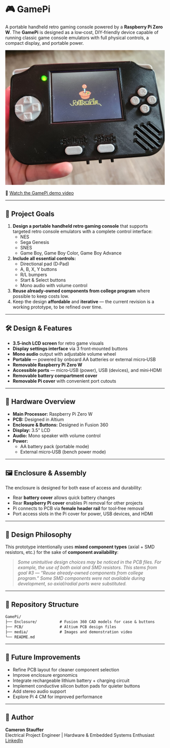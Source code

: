 # 🎮 GamePi

A portable handheld retro gaming console powered by a **Raspberry Pi Zero W**. The **GamePi** is designed as a low‑cost, DIY‑friendly device capable of running classic game console emulators with full physical controls, a compact display, and portable power.

![GamePi](media/GamePi.jpg)

🎥 [Watch the GamePi demo video](media/GamePi%20Demo.mp4)

---

## 🎯 Project Goals

1. **Design a portable handheld retro gaming console** that supports targeted retro console emulators with a complete control interface:
   - NES
   - Sega Genesis
   - SNES
   - Game Boy, Game Boy Color, Game Boy Advance
2. **Include all essential controls:**
   - Directional pad (D‑Pad)
   - A, B, X, Y buttons
   - R/L bumpers
   - Start & Select buttons
   - Mono audio with volume control
3. **Reuse already‑owned components from college program** where possible to keep costs low.
4. Keep the design **affordable** and **iterative** — the current revision is a working prototype, to be refined over time.

---

## 🛠 Design & Features

- **3.5‑inch LCD screen** for retro game visuals
- **Display settings interface** via 3 front‑mounted buttons
- **Mono audio** output with adjustable volume wheel
- **Portable** — powered by onboard AA batteries or external micro‑USB
- **Removable Raspberry Pi Zero W**
- **Accessible ports** — micro‑USB (power), USB (devices), and mini‑HDMI
- **Removable battery compartment cover**
- **Removable Pi cover** with convenient port cutouts

---

## 🧩 Hardware Overview

- **Main Processor:** Raspberry Pi Zero W
- **PCB:** Designed in Altium
- **Enclosure & Buttons:** Designed in Fusion 360
- **Display:** 3.5" LCD
- **Audio:** Mono speaker with volume control
- **Power:**
  - AA battery pack (portable mode)
  - External micro‑USB (bench power mode)

---

## 🖼 Enclosure & Assembly

The enclosure is designed for both ease of access and durability:
- Rear **battery cover** allows quick battery changes
- Rear **Raspberry Pi cover** enables Pi removal for other projects
- Pi connects to PCB via **female header rail** for tool‑free removal
- Port access slots in the Pi cover for power, USB devices, and HDMI

---

## 📜 Design Philosophy

This prototype intentionally uses **mixed component types** (axial + SMD resistors, etc.) for the sake of **component availability**:
> _Some unintuitive design choices may be noticed in the PCB files. For example, the use of both axial and SMD resistors. This stems from goal #3 — “Reuse already‑owned components from college program.” Some SMD components were not available during development, so axial/radial parts were substituted._

---

## 📂 Repository Structure

    GamePi/
    ├── Enclosure/          # Fusion 360 CAD models for case & buttons
    ├── PCB/                # Altium PCB design files
    ├── media/              # Images and demonstration video
    └── README.md 
---

## 🚀 Future Improvements

- Refine PCB layout for cleaner component selection
- Improve enclosure ergonomics
- Integrate rechargeable lithium battery + charging circuit
- Implement conductive silicon button pads for quieter buttons
- Add stereo audio support
- Explore Pi 4 CM for improved performance

---

## 👤 Author

**Cameron Stauffer**  
Electrical Project Engineer | Hardware & Embedded Systems Enthusiast  
[LinkedIn](www.linkedin.com/in/cameronstauffer)
